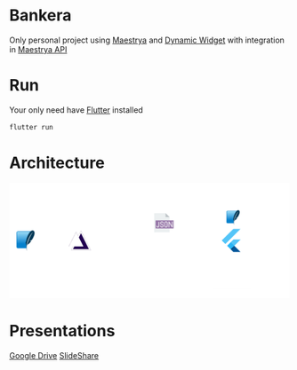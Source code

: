 # Bankera
Only personal project using [Maestrya](https://pub.dev/packages/maestrya)  and  [Dynamic Widget](https://pub.dev/packages/dynamic_widget) with integration in [Maestrya API](https://github.com/maestrya/api)

# Run
Your only need have [Flutter](https://flutter.dev/docs/get-started/install) installed 

```bash
flutter run
```

# Architecture
![architecture](./Maestrya.png)

# Presentations
[Google Drive](https://docs.google.com/presentation/d/1QGtKMNJ-OJ8NnMhqYEO1k36kB4ia4mH0LfQnqTLxDnk/edit#slide=id.g70320929cd_2_24)
[SlideShare](https://pt.slideshare.net/denismagalhaesilva/renderizando-widgets-via-json-no-flutter)
